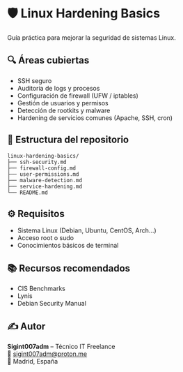 # 🛡️ Linux Hardening Basics

Guía práctica para mejorar la seguridad de sistemas Linux.

## 🔍 Áreas cubiertas

- SSH seguro  
- Auditoría de logs y procesos  
- Configuración de firewall (UFW / iptables)  
- Gestión de usuarios y permisos  
- Detección de rootkits y malware  
- Hardening de servicios comunes (Apache, SSH, cron)

## 📁 Estructura del repositorio

```plaintext
linux-hardening-basics/
├── ssh-security.md
├── firewall-config.md
├── user-permissions.md
├── malware-detection.md
├── service-hardening.md
└── README.md
```

## ⚙️ Requisitos

- Sistema Linux (Debian, Ubuntu, CentOS, Arch...)  
- Acceso root o sudo  
- Conocimientos básicos de terminal

## 📚 Recursos recomendados

- CIS Benchmarks  
- Lynis  
- Debian Security Manual

## ✍️ Autor

**Sigint007adm** – Técnico IT Freelance  
📧 sigint007adm@proton.me  
📍 Madrid, España
